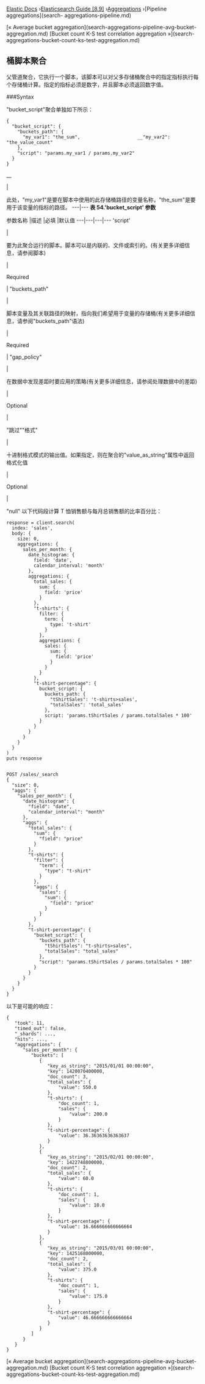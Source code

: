 

[Elastic Docs](/guide/) ›[Elasticsearch Guide [8.9]](index.md)
›[Aggregations](search-aggregations.md) ›[Pipeline aggregations](search-
aggregations-pipeline.md)

[« Average bucket aggregation](search-aggregations-pipeline-avg-bucket-
aggregation.md) [Bucket count K-S test correlation aggregation »](search-
aggregations-bucket-count-ks-test-aggregation.md)

## 桶脚本聚合

父管道聚合，它执行一个脚本，该脚本可以对父多存储桶聚合中的指定指标执行每个存储桶计算。指定的指标必须是数字，并且脚本必须返回数字值。

###Syntax

"bucket_script"聚合单独如下所示：

    
    
    {
      "bucket_script": {
        "buckets_path": {
          "my_var1": "the_sum",                     __"my_var2": "the_value_count"
        },
        "script": "params.my_var1 / params.my_var2"
      }
    }

__

|

此处，"my_var1"是要在脚本中使用的此存储桶路径的变量名称，"the_sum"是要用于该变量的指标的路径。   ---|--- **表 54.'bucket_script' 参数**

参数名称 |描述 |必填 |默认值 ---|---|---|--- 'script'

|

要为此聚合运行的脚本。脚本可以是内联的、文件或索引的。(有关更多详细信息，请参阅脚本)

|

Required

|   "buckets_path"

|

脚本变量及其关联路径的映射，指向我们希望用于变量的存储桶(有关更多详细信息，请参阅"buckets_path"语法)

|

Required

|   "gap_policy"

|

在数据中发现差距时要应用的策略(有关更多详细信息，请参阅处理数据中的差距)

|

Optional

|

"跳过""格式"

|

十进制格式模式的输出值。如果指定，则在聚合的"value_as_string"属性中返回格式化值

|

Optional

|

"null" 以下代码段计算 T 恤销售额与每月总销售额的比率百分比：

    
    
    response = client.search(
      index: 'sales',
      body: {
        size: 0,
        aggregations: {
          sales_per_month: {
            date_histogram: {
              field: 'date',
              calendar_interval: 'month'
            },
            aggregations: {
              total_sales: {
                sum: {
                  field: 'price'
                }
              },
              "t-shirts": {
                filter: {
                  term: {
                    type: 't-shirt'
                  }
                },
                aggregations: {
                  sales: {
                    sum: {
                      field: 'price'
                    }
                  }
                }
              },
              "t-shirt-percentage": {
                bucket_script: {
                  buckets_path: {
                    "tShirtSales": 't-shirts>sales',
                    "totalSales": 'total_sales'
                  },
                  script: 'params.tShirtSales / params.totalSales * 100'
                }
              }
            }
          }
        }
      }
    )
    puts response
    
    
    POST /sales/_search
    {
      "size": 0,
      "aggs": {
        "sales_per_month": {
          "date_histogram": {
            "field": "date",
            "calendar_interval": "month"
          },
          "aggs": {
            "total_sales": {
              "sum": {
                "field": "price"
              }
            },
            "t-shirts": {
              "filter": {
                "term": {
                  "type": "t-shirt"
                }
              },
              "aggs": {
                "sales": {
                  "sum": {
                    "field": "price"
                  }
                }
              }
            },
            "t-shirt-percentage": {
              "bucket_script": {
                "buckets_path": {
                  "tShirtSales": "t-shirts>sales",
                  "totalSales": "total_sales"
                },
                "script": "params.tShirtSales / params.totalSales * 100"
              }
            }
          }
        }
      }
    }

以下是可能的响应：

    
    
    {
       "took": 11,
       "timed_out": false,
       "_shards": ...,
       "hits": ...,
       "aggregations": {
          "sales_per_month": {
             "buckets": [
                {
                   "key_as_string": "2015/01/01 00:00:00",
                   "key": 1420070400000,
                   "doc_count": 3,
                   "total_sales": {
                       "value": 550.0
                   },
                   "t-shirts": {
                       "doc_count": 1,
                       "sales": {
                           "value": 200.0
                       }
                   },
                   "t-shirt-percentage": {
                       "value": 36.36363636363637
                   }
                },
                {
                   "key_as_string": "2015/02/01 00:00:00",
                   "key": 1422748800000,
                   "doc_count": 2,
                   "total_sales": {
                       "value": 60.0
                   },
                   "t-shirts": {
                       "doc_count": 1,
                       "sales": {
                           "value": 10.0
                       }
                   },
                   "t-shirt-percentage": {
                       "value": 16.666666666666664
                   }
                },
                {
                   "key_as_string": "2015/03/01 00:00:00",
                   "key": 1425168000000,
                   "doc_count": 2,
                   "total_sales": {
                       "value": 375.0
                   },
                   "t-shirts": {
                       "doc_count": 1,
                       "sales": {
                           "value": 175.0
                       }
                   },
                   "t-shirt-percentage": {
                       "value": 46.666666666666664
                   }
                }
             ]
          }
       }
    }

[« Average bucket aggregation](search-aggregations-pipeline-avg-bucket-
aggregation.md) [Bucket count K-S test correlation aggregation »](search-
aggregations-bucket-count-ks-test-aggregation.md)
